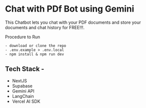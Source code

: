 # Chat with PDf Bot using Gemini

This Chatbot lets you chat with your PDF documents and store your documents and chat history for FREE!!!.

Procedure to Run
```
- download or clone the repo
- .env.example > .env.local
- npm install & npm run dev
```

## Tech Stack -
- NextJS
- Supabase
- Gemini API
- LangChain
- Vercel AI SDK
